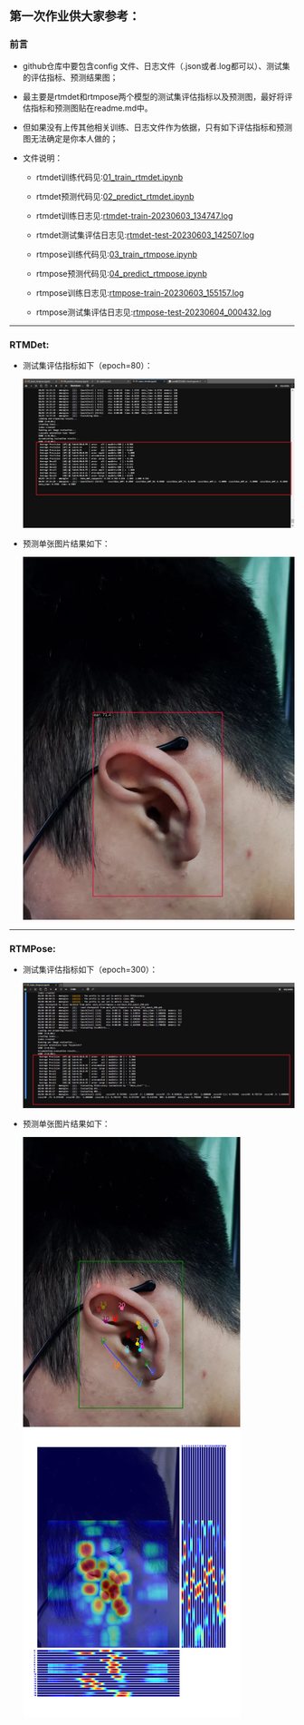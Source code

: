 ## 第一次作业供大家参考：

### 前言
- github仓库中要包含config 文件、日志文件（.json或者.log都可以）、测试集的评估指标、预测结果图；

- 最主要是rtmdet和rtmpose两个模型的测试集评估指标以及预测图，最好将评估指标和预测图贴在readme.md中。

- 但如果没有上传其他相关训练、日志文件作为依据，只有如下评估指标和预测图无法确定是你本人做的；

- 文件说明：

  - rtmdet训练代码见:[01_train_rtmdet.ipynb](01_train_rtmdet.ipynb)

  - rtmdet预测代码见:[02_predict_rtmdet.ipynb](02_predict_rtmdet.ipynb)

  - rtmdet训练日志见:[rtmdet-train-20230603_134747.log](rtmdet-train-20230603_134747.log)

  - rtmdet测试集评估日志见:[rtmdet-test-20230603_142507.log](rtmdet-test-20230603_142507.log)

  - rtmpose训练代码见:[03_train_rtmpose.ipynb](03_train_rtmpose.ipynb)

  - rtmpose预测代码见:[04_predict_rtmpose.ipynb](04_predict_rtmpose.ipynb)

  - rtmpose训练日志见:[rtmpose-train-20230603_155157.log](rtmpose-train-20230603_155157.log)

  - rtmpose测试集评估日志见:[rtmpose-test-20230604_000432.log](rtmpose-test-20230604_000432.log)

---

### RTMDet:

- 测试集评估指标如下（epoch=80）：

  ![img](&temp/rtmdet_test.jpg)

- 预测单张图片结果如下：

  ![img](mmdetection/outputs/vis/hxsEar.jpg)

---


### RTMPose:

- 测试集评估指标如下（epoch=300）：

  ![img](&temp/rtmpose_test.jpg)

- 预测单张图片结果如下：

  ![img](mmpose/outputs/hxsEar.jpg)


